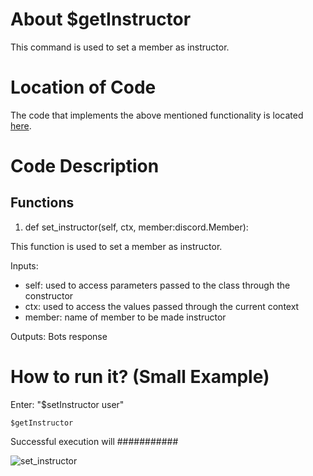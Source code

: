 # About $getInstructor
This command is used to set a member as instructor.

# Location of Code
The code that implements the above mentioned functionality is located [here](../cogs/instructor.py).

# Code Description
## Functions

1. def set_instructor(self, ctx, member:discord.Member):

This function is used to set a member as instructor. 

Inputs:

- self: used to access parameters passed to the class through the constructor
- ctx: used to access the values passed through the current context
- member: name of member to be made instructor 
         

Outputs: Bots response

# How to run it? (Small Example)
Enter: "$setInstructor user"
```
$getInstructor
```
Successful execution will ###########

![set_instructor](./set_instructor.png)
